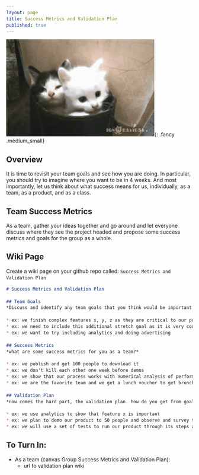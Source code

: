 ```yaml
---
layout: page
title: Success Metrics and Validation Plan
published: true
---
```



![](img/stretch-kittens.gif){: .fancy .medium_small}

## Overview 

It is time to revisit your team goals and see how you are doing.  In particular, you should try to imagine where you want to be in 4 weeks. And most importantly, let us think about what success means for us, individually, as a team, as a product, and as a class.

## Team Success Metrics

As a team, gather your ideas together and go around and let everyone discuss where they see the project headed and propose some success metrics and goals for the group as a whole. 

## Wiki Page

Create a wiki page on your github repo called: `Success Metrics and Validation Plan`


```markdown
# Success Metrics and Validation Plan

## Team Goals
*Discuss and identify any team goals that you think would be important to tackle.*

* ex: we finish complex features x, y, z as they are critical to our product
* ex: we need to include this additional stretch goal as it is very cool
* ex: we want to try including analytics and doing advertising

## Success Metrics
*what are some success metrics for you as a team?*

* ex: we publish and get 100 people to download it
* ex: we don't kill each other one week before demos
* ex: we show that our process works with numerical analysis of performance data
* ex: we are the favorite team and we get a lunch voucher to get brunch with the prof

## Validation Plan
*now comes the hard part, the validation plan. how do you get from goals to success metrics that are validated? this can be user testing, performance metrics, a public demo, etc. if you feel stuck talk to us about it.*

* ex: we use analytics to show that feature x is important
* ex: we plan to demo our product to 50 people and observe and survey them to show that our product is impactful
* ex: we will use a set of tests to run our product through its steps and see how it performs in a preset number of situations

```


## To Turn In:
* As a team (canvas Group Success Metrics and Validation Plan):
    * url to validation plan wiki
